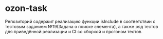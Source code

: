 # ozon-task
Репозиторий содержит реализацию функции isInclude в соответствии с тестовым заданием №19(Задача о поиске элемента), а также ряд тестов для приведённой реализации и CI со сборкой и прогоном тестов.
